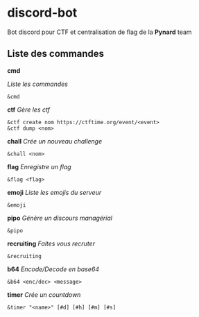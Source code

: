 # discord-bot

Bot discord pour CTF et centralisation de flag de la **Pynard** team

## Liste des commandes

**cmd**

*Liste les commandes*

```
&cmd
```

**ctf**
*Gère les ctf*
```
&ctf create nom https://ctftime.org/event/<event>
&ctf dump <nom>
```

**chall**
*Crée un nouveau challenge*
```
&chall <nom>
```

**flag**
*Enregistre un flag*
```
&flag <flag>
```

**emoji**
*Liste les emojis du serveur*
```
&emoji
```

**pipo**
*Génère un discours managérial*
```
&pipo
```

**recruiting**
*Faites vous recruter*
```
&recruiting
```

**b64**
*Encode/Decode en base64*
```
&b64 <enc/dec> <message>
```

**timer**
*Crée un countdown*
```
&timer "<name>" [#d] [#h] [#m] [#s]
```
